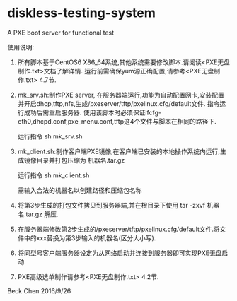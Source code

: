 # diskless-testing-system
A PXE boot server for functional test 



使用说明:


1. 所有脚本基于CentOS6 X86_64系统,其他系统需要修改脚本.请阅读<PXE无盘制作.txt>文档了解详情. 运行前需确保yum源正确配置,请参考<PXE无盘制作.txt> 4.7节.


2. mk_srv.sh:制作PXE server, 在服务器端运行,功能为自动配置网卡,安装配置并开启dhcp,tftp,nfs,生成/pxeserver/tftp/pxelinux.cfg/default文件. 指令运行成功后需重启服务器.
   使用该脚本时必须保证ifcfg-eth0,dhcpd.conf,pxe_menu.conf,tftp这4个文件与脚本在相同的路径下.

    运行指令  sh mk_srv.sh
 

3. mk_client.sh:制作客户端PXE镜像,在客户端已安装的本地操作系统内运行,生成镜像目录并打包压缩为 机器名.tar.gz
    
   运行指令  sh mk_client.sh
   
   需输入合法的机器名以创建路径和压缩包名称


4. 将第3步生成的打包文件拷贝到服务器端,并在根目录下使用 tar -zxvf 机器名.tar.gz 解压. 

5. 在服务器端修改第2步生成的/pxeserver/tftp/pxelinux.cfg/default文件.将文件中的xxx替换为第3步输入的机器名(区分大小写).

6. 将同型号客户端服务器设定为从网络启动并连接到服务器即可实现PXE无盘启动.

7. PXE高级选单制作请参考<PXE无盘制作.txt> 4.2节.



Beck Chen
2016/9/26

